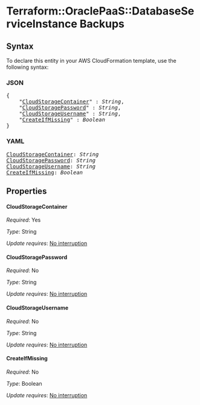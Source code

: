# Terraform::OraclePaaS::DatabaseServiceInstance Backups

## Syntax

To declare this entity in your AWS CloudFormation template, use the following syntax:

### JSON

<pre>
{
    "<a href="#cloudstoragecontainer" title="CloudStorageContainer">CloudStorageContainer</a>" : <i>String</i>,
    "<a href="#cloudstoragepassword" title="CloudStoragePassword">CloudStoragePassword</a>" : <i>String</i>,
    "<a href="#cloudstorageusername" title="CloudStorageUsername">CloudStorageUsername</a>" : <i>String</i>,
    "<a href="#createifmissing" title="CreateIfMissing">CreateIfMissing</a>" : <i>Boolean</i>
}
</pre>

### YAML

<pre>
<a href="#cloudstoragecontainer" title="CloudStorageContainer">CloudStorageContainer</a>: <i>String</i>
<a href="#cloudstoragepassword" title="CloudStoragePassword">CloudStoragePassword</a>: <i>String</i>
<a href="#cloudstorageusername" title="CloudStorageUsername">CloudStorageUsername</a>: <i>String</i>
<a href="#createifmissing" title="CreateIfMissing">CreateIfMissing</a>: <i>Boolean</i>
</pre>

## Properties

#### CloudStorageContainer

_Required_: Yes

_Type_: String

_Update requires_: [No interruption](https://docs.aws.amazon.com/AWSCloudFormation/latest/UserGuide/using-cfn-updating-stacks-update-behaviors.html#update-no-interrupt)

#### CloudStoragePassword

_Required_: No

_Type_: String

_Update requires_: [No interruption](https://docs.aws.amazon.com/AWSCloudFormation/latest/UserGuide/using-cfn-updating-stacks-update-behaviors.html#update-no-interrupt)

#### CloudStorageUsername

_Required_: No

_Type_: String

_Update requires_: [No interruption](https://docs.aws.amazon.com/AWSCloudFormation/latest/UserGuide/using-cfn-updating-stacks-update-behaviors.html#update-no-interrupt)

#### CreateIfMissing

_Required_: No

_Type_: Boolean

_Update requires_: [No interruption](https://docs.aws.amazon.com/AWSCloudFormation/latest/UserGuide/using-cfn-updating-stacks-update-behaviors.html#update-no-interrupt)

